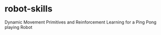 # robot-skills
Dynamic Movement Primitives and Reinforcement Learning for a Ping Pong playing Robot

